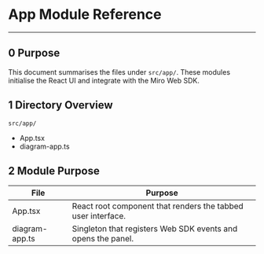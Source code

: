 # App Module Reference

---

## 0 Purpose

This document summarises the files under `src/app/`. These
modules initialise the React UI and integrate with the Miro Web SDK.

## 1 Directory Overview

```
src/app/
```

- App.tsx
- diagram-app.ts

## 2 Module Purpose

| File           | Purpose                                                      |
| -------------- | ------------------------------------------------------------ |
| App.tsx        | React root component that renders the tabbed user interface. |
| diagram-app.ts | Singleton that registers Web SDK events and opens the panel. |
